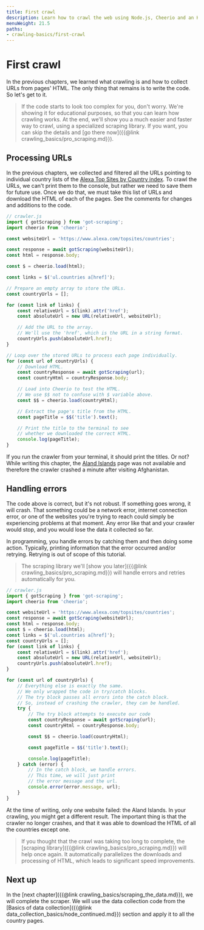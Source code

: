 ```yaml
---
title: First crawl
description: Learn how to crawl the web using Node.js, Cheerio and an HTTP client. Collect URLs from pages and use them to visit more websites.
menuWeight: 21.5
paths:
- crawling-basics/first-crawl
---
```


# [](#first-crawling) First crawl

In the previous chapters, we learned what crawling is and how to collect URLs from pages' HTML. The only thing that remains is to write the code. So let's get to it.

> If the code starts to look too complex for you, don't worry. We're showing it for educational purposes, so that you can learn how crawling works. At the end, we'll show you a much easier and faster way to crawl, using a specialized scraping library. If you want, you can skip the details and [go there now]({{@link crawling_basics/pro_scraping.md}}).

## [](#processing-urls) Processing URLs

In the previous chapters, we collected and filtered all the URLs pointing to individual country lists of the <a href="https://www.alexa.com/topsites/countries" target="_blank">Alexa Top Sites by Country index</a>. To crawl the URLs, we can't print them to the console, but rather we need to save them for future use. Once we do that, we must take this list of URLs and download the HTML of each of the pages. See the comments for changes and additions to the code.

```js
// crawler.js
import { gotScraping } from 'got-scraping';
import cheerio from 'cheerio';

const websiteUrl = 'https://www.alexa.com/topsites/countries';

const response = await gotScraping(websiteUrl);
const html = response.body;

const $ = cheerio.load(html);

const links = $('ul.countries a[href]');

// Prepare an empty array to store the URLs.
const countryUrls = [];

for (const link of links) {
    const relativeUrl = $(link).attr('href');
    const absoluteUrl = new URL(relativeUrl, websiteUrl);

    // Add the URL to the array.
    // We'll use the 'href', which is the URL in a string format.
    countryUrls.push(absoluteUrl.href);
}

// Loop over the stored URLs to process each page individually.
for (const url of countryUrls) {
    // Download HTML.
    const countryResponse = await gotScraping(url);
    const countryHtml = countryResponse.body;

    // Load into Cheerio to test the HTML.
    // We use $$ not to confuse with $ variable above.
    const $$ = cheerio.load(countryHtml);

    // Extract the page's title from the HTML.
    const pageTitle = $$('title').text();

    // Print the title to the terminal to see
    // whether we downloaded the correct HTML.
    console.log(pageTitle);
}
```

If you run the crawler from your terminal, it should print the titles. Or not? While writing this chapter, the <a href="https://www.alexa.com/topsites/countries/AX" target="_blank">Aland Islands</a> page was not available and therefore the crawler crashed a minute after visiting Afghanistan.

## [](#handling-errors) Handling errors

The code above is correct, but it's not robust. If something goes wrong, it will crash. That something could be a network error, internet connection error, or one of the websites you're trying to reach could simply be experiencing problems at that moment. Any error like that and your crawler would stop, and you would lose the data it collected so far.

In programming, you handle errors by catching them and then doing some action. Typically, printing information that the error occurred and/or retrying. Retrying is out of scope of this tutorial.

> The scraping library we'll [show you later]({{@link crawling_basics/pro_scraping.md}}) will handle errors and retries automatically for you.

```js
// crawler.js
import { gotScraping } from 'got-scraping';
import cheerio from 'cheerio';

const websiteUrl = 'https://www.alexa.com/topsites/countries';
const response = await gotScraping(websiteUrl);
const html = response.body;
const $ = cheerio.load(html);
const links = $('ul.countries a[href]');
const countryUrls = [];
for (const link of links) {
    const relativeUrl = $(link).attr('href');
    const absoluteUrl = new URL(relativeUrl, websiteUrl);
    countryUrls.push(absoluteUrl.href);
}

for (const url of countryUrls) {
    // Everything else is exactly the same.
    // We only wrapped the code in try/catch blocks.
    // The try block passes all errors into the catch block.
    // So, instead of crashing the crawler, they can be handled.
    try {
        // The try block attempts to execute our code
        const countryResponse = await gotScraping(url);
        const countryHtml = countryResponse.body;

        const $$ = cheerio.load(countryHtml);

        const pageTitle = $$('title').text();

        console.log(pageTitle);
    } catch (error) {
        // In the catch block, we handle errors.
        // This time, we will just print
        // the error message and the url.
        console.error(error.message, url);
    }
}
```

At the time of writing, only one website failed: the Aland Islands. In your crawling, you might get a different result. The important thing is that the crawler no longer crashes, and that it was able to download the HTML of all the countries except one.

> If you thought that the crawl was taking too long to complete, the [scraping library]({{@link crawling_basics/pro_scraping.md}}) will help once again. It automatically parallelizes the downloads and processing of HTML, which leads to significant speed improvements.

## [](#next) Next up

In the [next chapter]({{@link crawling_basics/scraping_the_data.md}}), we will complete the scraper. We will use the data collection code from the [Basics of data collection]({{@link data_collection_basics/node_continued.md}}) section and apply it to all the country pages.

